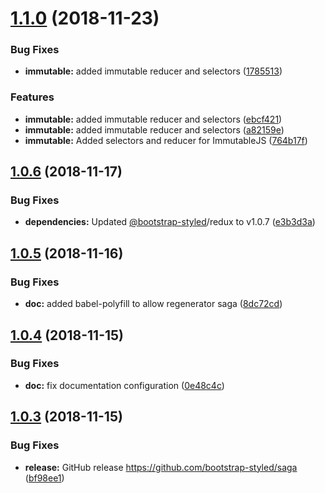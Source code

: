 # [1.1.0](https://github.com/bootstrap-styled/saga/compare/v1.0.6...v1.1.0) (2018-11-23)


### Bug Fixes

* **immutable:** added immutable reducer and selectors ([1785513](https://github.com/bootstrap-styled/saga/commit/1785513))


### Features

* **immutable:** added immutable reducer and selectors ([ebcf421](https://github.com/bootstrap-styled/saga/commit/ebcf421))
* **immutable:** added immutable reducer and selectors ([a82159e](https://github.com/bootstrap-styled/saga/commit/a82159e))
* **immutable:** Added selectors and reducer for ImmutableJS ([764b17f](https://github.com/bootstrap-styled/saga/commit/764b17f))

## [1.0.6](https://github.com/bootstrap-styled/saga/compare/v1.0.5...v1.0.6) (2018-11-17)


### Bug Fixes

* **dependencies:** Updated [@bootstrap-styled](https://github.com/bootstrap-styled)/redux to v1.0.7 ([e3b3d3a](https://github.com/bootstrap-styled/saga/commit/e3b3d3a))

## [1.0.5](https://github.com/bootstrap-styled/saga/compare/v1.0.4...v1.0.5) (2018-11-16)


### Bug Fixes

* **doc:** added babel-polyfill to allow regenerator saga ([8dc72cd](https://github.com/bootstrap-styled/saga/commit/8dc72cd))

## [1.0.4](https://github.com/bootstrap-styled/saga/compare/v1.0.3...v1.0.4) (2018-11-15)


### Bug Fixes

* **doc:** fix documentation configuration ([0e48c4c](https://github.com/bootstrap-styled/saga/commit/0e48c4c))

## [1.0.3](https://github.com/bootstrap-styled/saga/compare/v1.0.2...v1.0.3) (2018-11-15)


### Bug Fixes

* **release:** GitHub release https://github.com/bootstrap-styled/saga ([bf98ee1](https://github.com/bootstrap-styled/saga/commit/bf98ee1))
